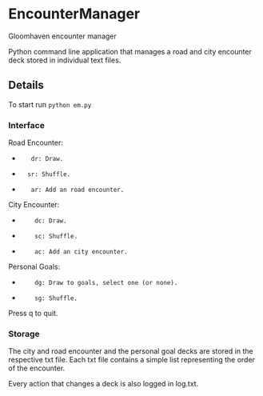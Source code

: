 # EncounterManager
Gloomhaven encounter manager

Python command line application that manages a road and city encounter deck stored in individual text files.

## Details
To start run
`python em.py`

### Interface
Road Encounter:
 *        dr: Draw.
 *       sr: Shuffle.
 *        ar: Add an road encounter.
City Encounter:
*         dc: Draw.
*         sc: Shuffle.
*         ac: Add an city encounter.
Personal Goals:
*         dg: Draw to goals, select one (or none).
*         sg: Shuffle.
Press q to quit.

### Storage
The city and road encounter and the personal goal decks are stored in the respective txt file. Each txt file contains a simple list representing the order of the encounter.

Every action that changes a deck is also logged in log.txt.
